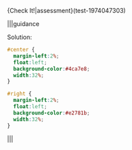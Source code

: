 {Check It!|assessment}(test-1974047303)

|||guidance

Solution:

```css
#center {
  margin-left:2%;
  float:left;
  background-color:#4ca7e8;
  width:32%;
}

#right {
  margin-left:2%;
  float:left;
  background-color:#e2781b;
  width:32%;
}
```

|||
